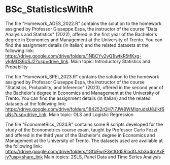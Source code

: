 # BSc_StatisticsWithR
The file "Homework_ADES_2022.R" contains the solution to the homework assigned by Professor Giuseppe Espa, the instructor of the course "Data Analysis and Statistics" (2022), offered in the first year of the Bachelor's degree in Economics and Management at the University of Trento. You can find the assignment details (in Italian) and the related datasets at the following link: https://drive.google.com/drive/folders/1NBCYv2vQ1IwtkR5tfKxg-vIgMGS6oSJ2?usp=drive_link.
Main topic: Introductory Statistics and Probability

The file "Homework_SPEI_2023.R" contains the solution to the homework assigned by Professor Giuseppe Espa, the instructor of the course "Statistics, Probability, and Inference" (2023), offered in the second year of the Bachelor's degree in Economics and Management at the University of Trento. You can find the assignment details (in Italian) and the related datasets at the following link: https://drive.google.com/drive/folders/184252rQH7I7JW8WMIgrudsU8Jlkf6uNs?usp=drive_link.
Main topic: OLS and Logistic Regression

The file "EconometRics_2024.R" contains some R scripts developed for the study of the Econometrics course exam, taught by Professor Carlo Fezzi and offered in the third year of the Bachelor's degree in Economics and Management at the University of Trento. The datasets used are available at the following link: https://drive.google.com/drive/folders/1GfbEwrF3etIGd5RIadGJsb3q4rnAxFjy?usp=share_link
Main topics: 2SLS, Panel Data and Time Series Analysis
